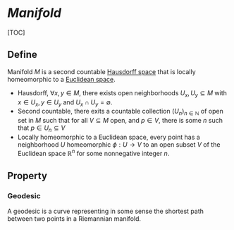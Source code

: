 # $Manifold$
[TOC]
## Define  
Manifold $M$ is a second countable [Hausdorff space](./Topological_Space.md) that is locally homeomorphic to a [Euclidean space](./Euclidean_Space.md).

- Hausdorff, $\forall x, y \in M$, there exists open neighborhoods $U_x, U_y \subseteq M$ with $x \in U_x, y \in U_y$ and $U_x \cap U_y = \emptyset$.   
- Second countable, there exits a countable collection $(U_n)_{n \in \mathbb N}$ of open set in $M$ such that for all $V \subseteq M$ open, and $p \in V$, there is some $n$ such that $p \in U_n \subseteq V$
- Locally homeomorphic to a Euclidean space, every point has a neighborhood $U$ homeomorphic $\phi: U \to V$ to an open subset $V$ of the Euclidean space $\mathbb R^n$ for some nonnegative integer $n$.

## Property

### Geodesic

A geodesic is a curve representing in some sense the shortest path between two points in a Riemannian manifold. 